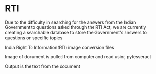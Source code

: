 # RTI

Due to the difficulty in searching for the answers from the Indian Government to questions asked through the RTI Act, we are currently creating a searchable database to store the Government's answers to questions on specific topics

India Right To Information(RTI) image conversion files

Image of document is pulled from computer and read using pytesseract

Output is the text from the document
